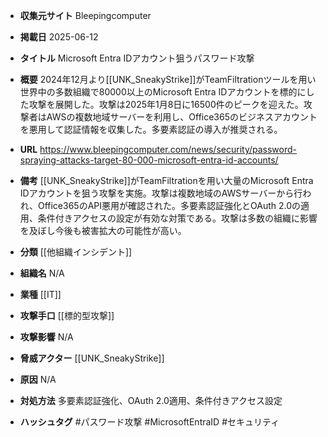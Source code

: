 - **収集元サイト**
Bleepingcomputer

- **掲載日**
2025-06-12

- **タイトル**
Microsoft Entra IDアカウント狙うパスワード攻撃

- **概要**
2024年12月より[[UNK_SneakyStrike]]がTeamFiltrationツールを用い世界中の多数組織で80000以上のMicrosoft Entra IDアカウントを標的にした攻撃を展開した。攻撃は2025年1月8日に16500件のピークを迎えた。攻撃者はAWSの複数地域サーバーを利用し、Office365のビジネスアカウントを悪用して認証情報を収集した。多要素認証の導入が推奨される。

- **URL**
https://www.bleepingcomputer.com/news/security/password-spraying-attacks-target-80-000-microsoft-entra-id-accounts/

- **備考**
[[UNK_SneakyStrike]]がTeamFiltrationを用い大量のMicrosoft Entra IDアカウントを狙う攻撃を実施。攻撃は複数地域のAWSサーバーから行われ、Office365のAPI悪用が確認された。多要素認証強化とOAuth 2.0の適用、条件付きアクセスの設定が有効な対策である。攻撃は多数の組織に影響を及ぼし今後も被害拡大の可能性が高い。

- **分類**
[[他組織インシデント]]

- **組織名**
N/A

- **業種**
[[IT]]

- **攻撃手口**
[[標的型攻撃]]

- **攻撃影響**
N/A

- **脅威アクター**
[[UNK_SneakyStrike]]

- **原因**
N/A

- **対処方法**
多要素認証強化、OAuth 2.0適用、条件付きアクセス設定

- **ハッシュタグ**
#パスワード攻撃 #MicrosoftEntraID #セキュリティ
